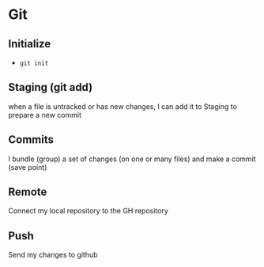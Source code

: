 # Git

## Initialize

- `git init`

## Staging (git add)

when a file is untracked or has new changes, I can
add it to Staging to prepare a new commit

## Commits

I bundle (group) a set of changes (on one or many files) and make a commit (save point)

## Remote

Connect my local repository to the GH repository

## Push

Send my changes to github
